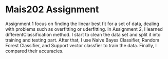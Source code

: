 # Mais202 Assignment
Assignment 1 focus on finding the linear best fit for a set of data, dealing with problems such as overfitting or uderfitting.
In Assignment 2, I learned differentClassification method. I start to clean the data set and split it into training and testing part. After that, I use Naive Bayes Classifier, Random Forest Classifier, and Support vector classfier to train the data. Finally, I compared their accuracies.

